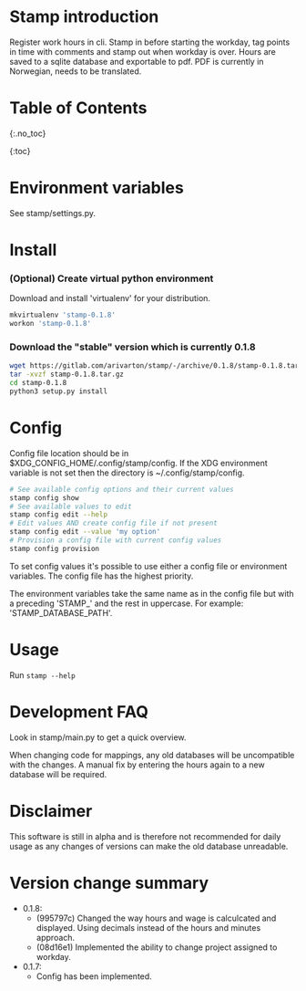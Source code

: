 # Stamp introduction
Register work hours in cli.
Stamp in before starting the workday, tag points in time with comments and stamp out when workday is over.
Hours are saved to a sqlite database and exportable to pdf.
PDF is currently in Norwegian, needs to be translated.

# Table of Contents
{:.no_toc}

{:toc}

# Environment variables

See stamp/settings.py.


# Install
### (Optional) Create virtual python environment
Download and install 'virtualenv' for your distribution.

```bash
mkvirtualenv 'stamp-0.1.8'
workon 'stamp-0.1.8'
```

### Download the "stable" version which is currently 0.1.8

```bash
wget https://gitlab.com/arivarton/stamp/-/archive/0.1.8/stamp-0.1.8.tar.gz
tar -xvzf stamp-0.1.8.tar.gz
cd stamp-0.1.8
python3 setup.py install
```


# Config
Config file location should be in $XDG_CONFIG_HOME/.config/stamp/config. If the XDG environment variable is not set then the directory is ~/.config/stamp/config.

```bash
# See available config options and their current values 
stamp config show
# See available values to edit
stamp config edit --help
# Edit values AND create config file if not present
stamp config edit --value 'my option'
# Provision a config file with current config values
stamp config provision
```

To set config values it's possible to use either a config file or environment variables.
The config file has the highest priority.

The environment variables take the same name as in the config file but with a preceding 'STAMP_' and the rest in uppercase. For example: 'STAMP_DATABASE_PATH'.


# Usage
Run `stamp --help`


# Development FAQ
Look in stamp/main.py to get a quick overview.

When changing code for mappings, any old databases will be uncompatible with the changes. 
A manual fix by entering the hours again to a new database will be required.


# Disclaimer
This software is still in alpha and is therefore not recommended for daily usage as any changes of versions can make the old database unreadable.


# Version change summary
- 0.1.8: 
   - (995797c) Changed the way hours and wage is calculcated and displayed. Using decimals instead of the hours and minutes approach.
   - (08d16e1) Implemented the ability to change project assigned to workday.
- 0.1.7: 
   - Config has been implemented.
